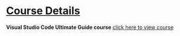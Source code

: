# [Course Details]()

**Visual Studio Code Ultimate Guide course** 	  [click here to view course](https://www.udemy.com/course/learn-visual-studio-code-v/)